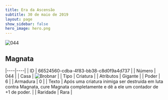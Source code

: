 ```yaml
---
title: Era da Ascensão
subtitle: 30 de maio de 2019
layout: page
show_sidebar: false
hero_image: hero.png
---
```


![044](https://cdn.keyforgegame.com/media/card_front/pt/435_044_CXHWC4292848_pt.png)

## Magnata

|----|----|
| ID | 66524560-cdba-4f83-bb38-c8d0f9a4d737 |
| Número | 044 |
| Casa | ![Brobnar](https://archonarcana.com/images/thumb/e/e0/Brobnar.png/22px-Brobnar.png "Brobnar") |
| Tipo | Criatura |
| Atributos | Gigante |
| Poder | 6 |
| Armadura | 0 |
| Texto | Após uma criatura inimiga ser destruída em luta contra Magnata, cure Magnata completamente e dê a ele um contador de +1 de poder. |
| Raridade | Rara |
